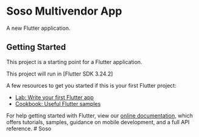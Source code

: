 # Soso Multivendor App

A new Flutter application.

## Getting Started

This project is a starting point for a Flutter application.

This project will run in  [Flutter SDK 3.24.2]

A few resources to get you started if this is your first Flutter project:

- [Lab: Write your first Flutter app](https://flutter.dev/docs/get-started/codelab)
- [Cookbook: Useful Flutter samples](https://flutter.dev/docs/cookbook)

For help getting started with Flutter, view our
[online documentation](https://flutter.dev/docs), which offers tutorials,
samples, guidance on mobile development, and a full API reference.
#   S o s o 
 
 
